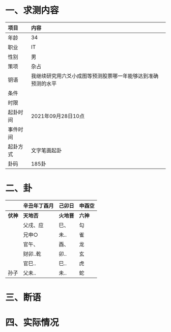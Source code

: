 # 一、求测内容
|项目|内容|
|:-|:-|
|年龄|34|
|职业|IT|
|性别|男|
|策项|杂占|
|钥语|我继续研究用六爻小成图等预测股票哪一年能够达到准确预测的水平|
|条件||
|时限||
|起卦时间|2021年09月28日10点|
|事件时间||
|起卦方式|文字笔画起卦|
|卦码|185卦|

# 二、卦
||辛丑年丁酉月|己卯日|申酉空|
|:-|:-|:-|:-|
|**伏神**|**天地否**|**火地晋**|**六神**|
||父戌、应|巳、|勾|
||兄申○|未..|雀|
||官午、|酉、|龙|
||财卯..乾|卯..|玄|
||官巳..|巳..|虎|
|孙子|父未..|未..|蛇|


# 三、断语

# 四、实际情况